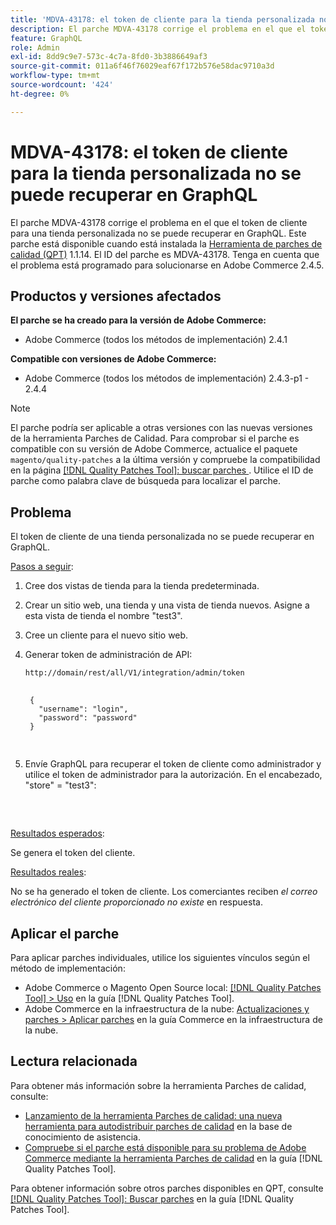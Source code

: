 ```yaml
---
title: 'MDVA-43178: el token de cliente para la tienda personalizada no se puede recuperar en GraphQL'
description: El parche MDVA-43178 corrige el problema en el que el token de cliente para una tienda personalizada no se puede recuperar en GraphQL. Este parche está disponible cuando está instalada la [Quality Patches Tool (QPT)](https://experienceleague.adobe.com/es/docs/commerce-operations/tools/quality-patches-tool/quality-patches-tool-to-self-serve-quality-patches) 1.1.14. El ID del parche es MDVA-43178. Tenga en cuenta que el problema está programado para solucionarse en Adobe Commerce 2.4.5.
feature: GraphQL
role: Admin
exl-id: 8dd9c9e7-573c-4c7a-8fd0-3b3886649af3
source-git-commit: 011a6f46f76029eaf67f172b576e58dac9710a3d
workflow-type: tm+mt
source-wordcount: '424'
ht-degree: 0%

---
```


# MDVA-43178: el token de cliente para la tienda personalizada no se puede recuperar en GraphQL

El parche MDVA-43178 corrige el problema en el que el token de cliente para una tienda personalizada no se puede recuperar en GraphQL. Este parche está disponible cuando está instalada la [Herramienta de parches de calidad (QPT)](https://experienceleague.adobe.com/es/docs/commerce-operations/tools/quality-patches-tool/quality-patches-tool-to-self-serve-quality-patches) 1.1.14. El ID del parche es MDVA-43178. Tenga en cuenta que el problema está programado para solucionarse en Adobe Commerce 2.4.5.

## Productos y versiones afectados

**El parche se ha creado para la versión de Adobe Commerce:**

* Adobe Commerce (todos los métodos de implementación) 2.4.1

**Compatible con versiones de Adobe Commerce:**

* Adobe Commerce (todos los métodos de implementación) 2.4.3-p1 - 2.4.4

>[!NOTE]
>
>El parche podría ser aplicable a otras versiones con las nuevas versiones de la herramienta Parches de Calidad. Para comprobar si el parche es compatible con su versión de Adobe Commerce, actualice el paquete `magento/quality-patches` a la última versión y compruebe la compatibilidad en la página [[!DNL Quality Patches Tool]: buscar parches ](https://experienceleague.adobe.com/es/docs/commerce-operations/tools/quality-patches-tool/quality-patches-tool-to-self-serve-quality-patches). Utilice el ID de parche como palabra clave de búsqueda para localizar el parche.

## Problema

El token de cliente de una tienda personalizada no se puede recuperar en GraphQL.

<u>Pasos a seguir</u>:

1. Cree dos vistas de tienda para la tienda predeterminada.
1. Crear un sitio web, una tienda y una vista de tienda nuevos. Asigne a esta vista de tienda el nombre &quot;test3&quot;.
1. Cree un cliente para el nuevo sitio web.
1. Generar token de administración de API:

   `http://domain/rest/all/V1/integration/admin/token`

   <pre>
    <code class="language-graphql">
    &lbrace;
      "username": "login",
      "password": "password"
    &rbrace;
    </code>
    </pre>

1. Envíe GraphQL para recuperar el token de cliente como administrador y utilice el token de administrador para la autorización. En el encabezado, &quot;store&quot; = &quot;test3&quot;:

   <pre>
    <customer_email>
      </pre>

<u>Resultados esperados</u>:

Se genera el token del cliente.

<u>Resultados reales</u>:

No se ha generado el token de cliente. Los comerciantes reciben *el correo electrónico del cliente proporcionado no existe* en respuesta.

## Aplicar el parche

Para aplicar parches individuales, utilice los siguientes vínculos según el método de implementación:

* Adobe Commerce o Magento Open Source local: [[!DNL Quality Patches Tool] > Uso](/help/tools/quality-patches-tool/usage.md) en la guía [!DNL Quality Patches Tool].
* Adobe Commerce en la infraestructura de la nube: [Actualizaciones y parches > Aplicar parches](https://experienceleague.adobe.com/docs/commerce-cloud-service/user-guide/develop/upgrade/apply-patches.html?lang=es) en la guía Commerce en la infraestructura de la nube.

## Lectura relacionada

Para obtener más información sobre la herramienta Parches de calidad, consulte:

* [Lanzamiento de la herramienta Parches de calidad: una nueva herramienta para autodistribuir parches de calidad](https://experienceleague.adobe.com/es/docs/commerce-operations/tools/quality-patches-tool/quality-patches-tool-to-self-serve-quality-patches) en la base de conocimiento de asistencia.
* [Compruebe si el parche está disponible para su problema de Adobe Commerce mediante la herramienta Parches de calidad](/help/tools/quality-patches-tool/patches-available-in-qpt/check-patch-for-magento-issue-with-magento-quality-patches.md) en la guía [!DNL Quality Patches Tool].

Para obtener información sobre otros parches disponibles en QPT, consulte [[!DNL Quality Patches Tool]: Buscar parches](https://experienceleague.adobe.com/tools/commerce-quality-patches/index.html?lang=es) en la guía [!DNL Quality Patches Tool].
